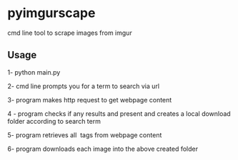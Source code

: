 # pyimgurscape
 cmd line tool to scrape images from imgur

## Usage
1- python main.py

2- cmd line prompts you for a term to search via url

3- program makes http request to get webpage content

4 - program checks if any results and present and creates a local download folder according to search term

5- program retrieves all <img/> tags from webpage content

6- program downloads each image into the above created folder